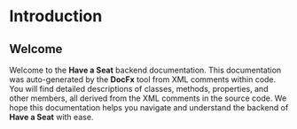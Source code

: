 # Introduction

## Welcome

Welcome to the **Have a Seat** backend documentation. This documentation was auto-generated by the **DocFx** tool from XML comments within code. You will find detailed descriptions of classes, methods, properties, and other members, all derived from the XML comments in the source code. We hope this documentation helps you navigate and understand the backend of **Have a Seat** with ease.

